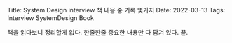 Title: System Design interview 책 내용 중 기록 몇가지
Date: 2022-03-13
Tags: Interview SystemDesign Book

책을 읽다보니 정리할게 없다. 한줄한줄 중요한 내용만 다 담겨 있다. 끝.
